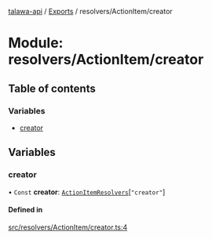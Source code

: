 [talawa-api](../README.md) / [Exports](../modules.md) / resolvers/ActionItem/creator

# Module: resolvers/ActionItem/creator

## Table of contents

### Variables

- [creator](resolvers_ActionItem_creator.md#creator)

## Variables

### creator

• `Const` **creator**: [`ActionItemResolvers`](types_generatedGraphQLTypes.md#actionitemresolvers)[``"creator"``]

#### Defined in

[src/resolvers/ActionItem/creator.ts:4](https://github.com/PalisadoesFoundation/talawa-api/blob/9fa6a1c/src/resolvers/ActionItem/creator.ts#L4)
